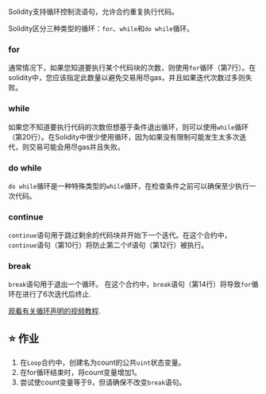 Solidity支持循环控制流语句，允许合约重复执行代码。

Solidity区分三种类型的循环：`for`、`while`和`do while`循环。

### for
通常情况下，如果您知道要执行某个代码块的次数，则使用`for`循环（第7行）。在solidity中，您应该指定此数量以避免交易用尽gas，并且如果迭代次数过多则失败。

### while
如果您不知道要执行代码的次数但想基于条件退出循环，则可以使用`while`循环（第20行）。在Solidity中很少使用循环，因为如果没有限制可能发生太多次迭代，则交易可能会用尽gas并且失败。

### do while
`do while`循环是一种特殊类型的`while`循环，在检查条件之前可以确保至少执行一次代码。

### continue
`continue`语句用于跳过剩余的代码块并开始下一个迭代。在这个合约中，`continue`语句（第10行）将防止第二个if语句（第12行）被执行。

### break
`break`语句用于退出一个循环。 在这个合约中，`break`语句（第14行）将导致`for`循环在进行了6次迭代后终止.

<a href="https://www.youtube.com/watch?v=SB705OK3bUg" target="_blank">观看有关循环声明的视频教程</a>.

## ⭐️ 作业
1. 在`Loop`合约中，创建名为count的公共`uint`状态变量。
2. 在for循环结束时，将count变量增加1。
3. 尝试使count变量等于9，但请确保不改变`break`语句。